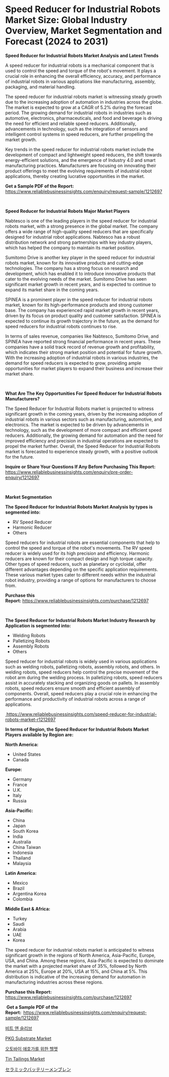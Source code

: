 <p><h1>Speed Reducer for Industrial Robots Market Size: Global Industry Overview, Market Segmentation and Forecast (2024 to 2031)</h1></p><p><strong>Speed Reducer for Industrial Robots Market Analysis and Latest Trends</strong></p>
<p><p>A speed reducer for industrial robots is a mechanical component that is used to control the speed and torque of the robot's movement. It plays a crucial role in enhancing the overall efficiency, accuracy, and performance of industrial robots in various applications like manufacturing, assembly, packaging, and material handling.</p><p>The speed reducer for industrial robots market is witnessing steady growth due to the increasing adoption of automation in industries across the globe. The market is expected to grow at a CAGR of 5.2% during the forecast period. The growing demand for industrial robots in industries such as automotive, electronics, pharmaceuticals, and food and beverage is driving the need for efficient and reliable speed reducers. Additionally, advancements in technology, such as the integration of sensors and intelligent control systems in speed reducers, are further propelling the market growth.</p><p>Key trends in the speed reducer for industrial robots market include the development of compact and lightweight speed reducers, the shift towards energy-efficient solutions, and the emergence of Industry 4.0 and smart manufacturing practices. Manufacturers are focusing on innovating their product offerings to meet the evolving requirements of industrial robot applications, thereby creating lucrative opportunities in the market.</p></p>
<p><strong>Get a Sample PDF of the Report:&nbsp;</strong> <a href="https://www.reliablebusinessinsights.com/enquiry/request-sample/1212697">https://www.reliablebusinessinsights.com/enquiry/request-sample/1212697</a></p>
<p>&nbsp;</p>
<p><strong>Speed Reducer for Industrial Robots Major Market Players</strong></p>
<p><p>Nabtesco is one of the leading players in the speed reducer for industrial robots market, with a strong presence in the global market. The company offers a wide range of high-quality speed reducers that are specifically designed for industrial robot applications. Nabtesco has a robust distribution network and strong partnerships with key industry players, which has helped the company to maintain its market position.</p><p>Sumitomo Drive is another key player in the speed reducer for industrial robots market, known for its innovative products and cutting-edge technologies. The company has a strong focus on research and development, which has enabled it to introduce innovative products that cater to the evolving needs of the market. Sumitomo Drive has seen significant market growth in recent years, and is expected to continue to expand its market share in the coming years.</p><p>SPINEA is a prominent player in the speed reducer for industrial robots market, known for its high-performance products and strong customer base. The company has experienced rapid market growth in recent years, driven by its focus on product quality and customer satisfaction. SPINEA is expected to continue its growth trajectory in the future, as the demand for speed reducers for industrial robots continues to rise.</p><p>In terms of sales revenue, companies like Nabtesco, Sumitomo Drive, and SPINEA have reported strong financial performance in recent years. These companies have a solid track record of revenue growth and profitability, which indicates their strong market position and potential for future growth. With the increasing adoption of industrial robots in various industries, the demand for speed reducers is expected to grow, providing ample opportunities for market players to expand their business and increase their market share.</p></p>
<p>&nbsp;</p>
<p><strong>What Are The Key Opportunities For Speed Reducer for Industrial Robots Manufacturers?</strong></p>
<p><p>The Speed Reducer for Industrial Robots market is projected to witness significant growth in the coming years, driven by the increasing adoption of industrial robots in various sectors such as manufacturing, automotive, and electronics. The market is expected to be driven by advancements in technology, such as the development of more compact and efficient speed reducers. Additionally, the growing demand for automation and the need for improved efficiency and precision in industrial operations are expected to propel the market further. Overall, the Speed Reducer for Industrial Robots market is forecasted to experience steady growth, with a positive outlook for the future.</p></p>
<p><strong>Inquire or Share Your Questions If Any Before Purchasing This Report:</strong> <a href="https://www.reliablebusinessinsights.com/enquiry/pre-order-enquiry/1212697">https://www.reliablebusinessinsights.com/enquiry/pre-order-enquiry/1212697</a></p>
<p>&nbsp;</p>
<p><strong>Market Segmentation</strong></p>
<p><strong>The Speed Reducer for Industrial Robots Market Analysis by types is segmented into:</strong></p>
<p><ul><li>RV Speed Reducer</li><li>Harmonic Reducer</li><li>Others</li></ul></p>
<p><p>Speed reducers for industrial robots are essential components that help to control the speed and torque of the robot's movements. The RV speed reducer is widely used for its high precision and efficiency. Harmonic reducers are known for their compact design and high torque capacity. Other types of speed reducers, such as planetary or cycloidal, offer different advantages depending on the specific application requirements. These various market types cater to different needs within the industrial robot industry, providing a range of options for manufacturers to choose from.</p></p>
<p><strong>Purchase this Report:&nbsp;</strong><a href="https://www.reliablebusinessinsights.com/purchase/1212697">https://www.reliablebusinessinsights.com/purchase/1212697</a></p>
<p>&nbsp;</p>
<p><strong>The Speed Reducer for Industrial Robots Market Industry Research by Application is segmented into:</strong></p>
<p><ul><li>Welding Robots</li><li>Palletizing Robots</li><li>Assembly Robots</li><li>Others</li></ul></p>
<p><p>Speed reducer for industrial robots is widely used in various applications such as welding robots, palletizing robots, assembly robots, and others. In welding robots, speed reducers help control the precise movement of the robot arm during the welding process. In palletizing robots, speed reducers assist in accurately stacking and organizing goods on pallets. In assembly robots, speed reducers ensure smooth and efficient assembly of components. Overall, speed reducers play a crucial role in enhancing the performance and productivity of industrial robots across a range of applications.</p></p>
<p><a href="https://www.reliablebusinessinsights.com/speed-reducer-for-industrial-robots-market-r1212697">&nbsp;https://www.reliablebusinessinsights.com/speed-reducer-for-industrial-robots-market-r1212697</a></p>
<p><strong>In terms of Region, the Speed Reducer for Industrial Robots Market Players available by Region are:</strong></p>
<p>
    <p> <strong> North America: </strong>
        <ul>
            <li>United States</li>
            <li>Canada</li>
        </ul>
        </p> 
    <p> <strong> Europe: </strong>
        <ul>
            <li>Germany</li>
            <li>France</li>
            <li>U.K.</li>
            <li>Italy</li>
            <li>Russia</li>
        </ul>
        </p> 
    <p> <strong> Asia-Pacific: </strong>
        <ul>
            <li>China</li>
            <li>Japan</li>
            <li>South Korea</li>
            <li>India</li>
            <li>Australia</li>
            <li>China Taiwan</li>
            <li>Indonesia</li>
            <li>Thailand</li>
            <li>Malaysia</li>
        </ul>
        </p> 
    <p> <strong> Latin America: </strong>
        <ul>
            <li>Mexico</li>
            <li>Brazil</li>
            <li>Argentina Korea</li>
            <li>Colombia</li>
        </ul>
        </p> 
    <p> <strong> Middle East & Africa: </strong>
        <ul>
            <li>Turkey</li>
            <li>Saudi</li>
            <li>Arabia</li>
            <li>UAE</li>
            <li>Korea</li>
        </ul>
    </p>
    </p>
<p><p>The speed reducer for industrial robots market is anticipated to witness significant growth in the regions of North America, Asia-Pacific, Europe, USA, and China. Among these regions, Asia-Pacific is expected to dominate the market with a projected market share of 35%, followed by North America at 25%, Europe at 20%, USA at 15%, and China at 5%. This distribution is indicative of the increasing demand for automation in manufacturing industries across these regions.</p></p>
<p><strong>Purchase this Report: </strong><a href="https://www.reliablebusinessinsights.com/purchase/1212697">https://www.reliablebusinessinsights.com/purchase/1212697</a></p>
<p>&nbsp;<strong>Get a Sample PDF of the Report:&nbsp;&nbsp;</strong><a href="https://www.reliablebusinessinsights.com/enquiry/request-sample/1212697">https://www.reliablebusinessinsights.com/enquiry/request-sample/1212697</a></p>
<p><strong></strong></p>
<p><p><a href="https://medium.com/@johnjames655/%EB%B9%84%EC%B8%A0-%EB%B0%8F-%EC%8A%AC%EB%A6%AC%EB%B8%8C-%EC%8B%9C%EC%9E%A5-%EC%9D%B8%EC%82%AC%EC%9D%B4%ED%8A%B8-%EC%8B%9C%EC%9E%A5-%EB%8F%99%ED%96%A5-%EC%84%B1%EC%9E%A5-2024%EB%85%84%EB%B6%80%ED%84%B0-2031%EB%85%84%EA%B9%8C%EC%A7%80-%EC%98%88%EC%B8%A1%EB%90%9C-%EA%B2%83-55991dcaf2ff">비트 앤 슬리브</a></p><p><a href="https://github.com/Sherrillcrooksxa8i18ucf2m/Market-Research-Report-List-2/blob/main/pkg-substrate-market.md">PKG Substrate Market</a></p><p><a href="https://github.com/johneahan44556754/Market-Research-Report-List-1/blob/main/513630095955.md">오토바이 애호가를 위한 헬멧</a></p><p><a href="https://github.com/derrinmiltonellis35gcl/Market-Research-Report-List-2/blob/main/tin-tailings-market.md">Tin Tailings Market</a></p><p><a href="https://medium.com/@anabelavenport7854/%E3%82%BB%E3%83%A9%E3%83%9F%E3%83%83%E3%82%AF%E3%83%90%E3%83%83%E3%83%86%E3%83%AA%E3%83%BC%E3%83%9E%E3%82%A4%E3%82%AF%E3%83%AD%E3%83%B3%E3%81%AE%E5%B8%82%E5%A0%B4%E3%81%AF-%E5%B8%82%E5%A0%B4%E3%82%B7%E3%82%A7%E3%82%A2-%E3%82%B5%E3%82%A4%E3%82%BA-2031%E5%B9%B4%E3%81%BE%E3%81%A7%E3%81%AE%E4%BA%88%E6%83%B3%E4%BA%88%E6%B8%AC%E3%81%AB%E7%84%A6%E7%82%B9%E3%82%92%E5%BD%93%E3%81%A6%E3%81%A6%E3%81%84%E3%81%BE%E3%81%99-8782722dbe6f">セラミックバッテリーメンブレン</a></p></p>
